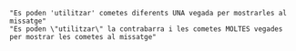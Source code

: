 
	"Es poden 'utilitzar' cometes diferents UNA vegada per mostrarles al missatge"
	"Es poden \"utilitzar\" la contrabarra i les cometes MOLTES vegades per mostrar les cometes al missatge"